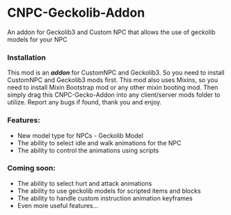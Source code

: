 # CNPC-Geckolib-Addon
An addon for Geckolib3 and Custom NPC that allows the use of geckolib models for your NPC

### Installation
This mod is an ***addon*** for CustomNPC and Geckolib3. So you need to install CustomNPC and Geckolib3 mods first. This mod also uses Mixins, so you need to install Mixin Bootstrap mod or any other mixin booting mod. Then simply drag this CNPC-Gecko-Addon into any client/server mods folder to utilize. Report any bugs if found, thank you and enjoy.

### Features:
 - New model type for NPCs - Geckolib Model
 - The ability to select idle and walk animations for the NPC
 - The ability to control the animations using scripts
### Coming soon:
 - The ability to select hurt and attack animations 
 - The ability to use geckolib models for scripted items and blocks
 - The ability to handle custom instruction animation keyframes
 - Even more useful features...